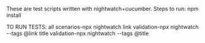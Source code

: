 These are test scripts written with nightwatch+cucumber.
Steps to run:
npm install 

TO RUN TESTS:
all scenarios-npx nightwatch
link validation-npx nightwatch --tags @link
title validation-npx nightwatch --tags @title